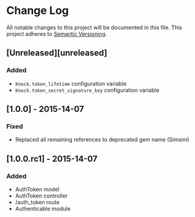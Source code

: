 # Change Log
All notable changes to this project will be documented in this file.
This project adheres to [Semantic Versioning](http://semver.org/).

## [Unreleased][unreleased]
### Added
- `Knock.token_lifetime` configuration variable
- `Knock.token_secret_signature_key` configuration variable

## [1.0.0] - 2015-14-07
### Fixed
- Replaced all remaining references to deprecated gem name (Simsim)

## [1.0.0.rc1] - 2015-14-07
### Added
- AuthToken model
- AuthToken controller
- /auth_token route
- Authenticable module
